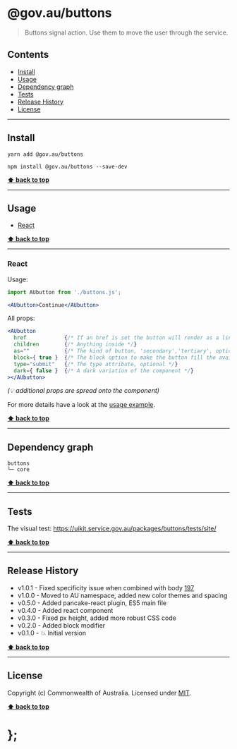 @gov.au/buttons
============

> Buttons signal action. Use them to move the user through the service.


## Contents

* [Install](#install)
* [Usage](#usage)
* [Dependency graph](#dependency-graph)
* [Tests](#tests)
* [Release History](#release-history)
* [License](#license)


----------------------------------------------------------------------------------------------------------------------------------------------------------------


## Install


```shell
yarn add @gov.au/buttons
```

```shell
npm install @gov.au/buttons --save-dev
```


**[⬆ back to top](#contents)**


----------------------------------------------------------------------------------------------------------------------------------------------------------------


## Usage


* [React](#react)


**[⬆ back to top](#contents)**


----------------------------------------------------------------------------------------------------------------------------------------------------------------


### React

Usage:

```jsx
import AUbutton from './buttons.js';

<AUbutton>Continue</AUbutton>
```

All props:

```jsx
<AUbutton
  href            {/* If an href is set the button will render as a link */}
  children        {/* Anything inside */}
  as=""           {/* The kind of button, 'secondary','tertiary', optional */}
  block={ true }  {/* The block option to make the button fill the available width, optional */}
  type="submit"   {/* The type attribute, optional */}
  dark={ false }  {/* A dark variation of the component */}
></AUbutton>
```
_(💡 additional props are spread onto the component)_

For more details have a look at the [usage example](https://github.com/govau/uikit/tree/master/packages/buttons/tests/react/index.js).


**[⬆ back to top](#contents)**


----------------------------------------------------------------------------------------------------------------------------------------------------------------


## Dependency graph

```shell
buttons
└─ core
```


**[⬆ back to top](#contents)**


----------------------------------------------------------------------------------------------------------------------------------------------------------------


## Tests

The visual test: https://uikit.service.gov.au/packages/buttons/tests/site/


**[⬆ back to top](#contents)**


----------------------------------------------------------------------------------------------------------------------------------------------------------------


## Release History

* v1.0.1 - Fixed specificity issue when combined with body [197](https://github.com/govau/uikit/issues/197)
* v1.0.0 - Moved to AU namespace, added new color themes and spacing
* v0.5.0 - Added pancake-react plugin, ES5 main file
* v0.4.0 - Added react component
* v0.3.0 - Fixed px height, added more robust CSS code
* v0.2.0 - Added block modifier
* v0.1.0 - 💥 Initial version


**[⬆ back to top](#contents)**


----------------------------------------------------------------------------------------------------------------------------------------------------------------


## License

Copyright (c) Commonwealth of Australia.
Licensed under [MIT](https://raw.githubusercontent.com/govau/uikit/packages/core/master/LICENSE).


**[⬆ back to top](#contents)**

# };
